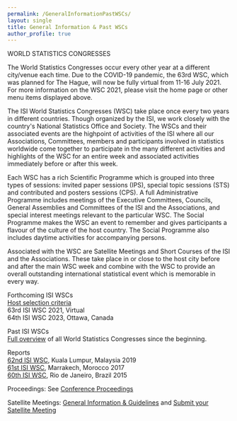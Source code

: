 ```yaml
---
permalink: /GeneralInformationPastWSCs/
layout: single
title: General Information & Past WSCs
author_profile: true
---
```

WORLD STATISTICS CONGRESSES  
  
The World Statistics Congresses occur every other year at a different city/venue each time. Due to the COVID-19 pandemic, the 63rd WSC, which was planned for The Hague, will now be fully virtual from 11-16 July 2021. For more information on the WSC 2021, please visit the home page or other menu items displayed above.

  
The ISI World Statistics Congresses (WSC) take place once every two years in different countries. Though organized by the ISI, we work closely with the country's National Statistics Office and Society. The WSCs and their associated events are the highpoint of activities of the ISI where all our Associations, Committees, members and participants involved in statistics worldwide come together to participate in the many different activities and highlights of the WSC for an entire week and associated activities immediately before or after this week.

  
Each WSC has a rich Scientific Programme which is grouped into three types of sessions: invited paper sessions (IPS), special topic sessions (STS) and contributed and posters sessions (CPS). A full Administrative Programme includes meetings of the Executive Committees, Councils, General Assemblies and Committees of the ISI and the Associations, and special interest meetings relevant to the particular WSC. The Social Programme makes the WSC an event to remember and gives participants a flavour of the culture of the host country. The Social Programme also includes daytime activities for accompanying persons.

  
Associated with the WSC are Satellite Meetings and Short Courses of the ISI and the Associations. These take place in or close to the host city before and after the main WSC week and combine with the WSC to provide an overall outstanding international statistical event which is memorable in every way.

  
Forthcoming ISI WSCs  
[Host selection criteria](https://www.isi-web.org/images/WSC/WSC-selection-criteria.pdf)  
63rd ISI WSC 2021, Virtual  
64th ISI WSC 2023, Ottawa, Canada  
  
Past ISI WSCs  
[Full overview](https://www.isi-web.org/images/about/wsc.pdf) of all World Statistics Congresses since the beginning.  
  
Reports  
[62nd ISI WSC](https://www.isi-web.org/images/news/Report-62nd-ISI-WSC-2019.pdf), Kuala Lumpur, Malaysia 2019  
[61st ISI WSC](https://www.isi-web.org/images/WSC/2017/Report-of-the-61st-ISI-World-Statistics-Congress.pdf), Marrakech, Morocco 2017  
[60th ISI WSC](https://www.isi-web.org/images/WSC/2015/Report-of-the-60th-ISI-World-Statistics-Congress_Final.pdf), Rio de Janeiro, Brazil 2015

Proceedings: See [Conference Proceedings](https://www.isi-web.org/publications/proceedings)

Satellite Meetings: [General Information & Guidelines](https://www.isi-web.org/events/world-statistics-congresses?id=551) and [Submit your Satellite Meeting](https://www.isi-web.org/events/world-statistics-congresses/satellite-meetings/submit-satellite-meeting)
